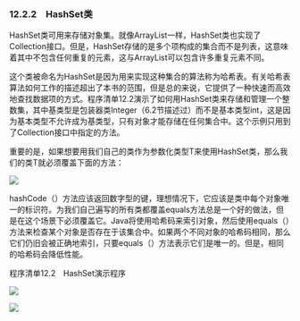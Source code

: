    

### 12.2.2　HashSet类

HashSet类可用来存储对象集。就像ArrayList一样，HashSet类也实现了Collection接口。但是，HashSet存储的是多个项构成的集合而不是列表，这意味着其中不包含任何重复的元素，这与ArrayList可以包含许多重复元素不同。

这个类被命名为HashSet是因为用来实现这种集合的算法称为哈希表。有关哈希表算法如何工作的描述超出了本书的范围，但是总的来说，它提供了一种快速而高效地查找数据项的方式。程序清单12.2演示了如何用HashSet类来存储和管理一个整数集，其中基类型是包装器类Integer（6.2节描述过）而不是基本类型int，这是因为基本类型不允许成为基类型，只有对象才能存储在任何集合中。这个示例只用到了Collection接口中指定的方法。

重要的是，如果想要用我们自己的类作为参数化类型T来使用HashSet<T>类，那么我们的类T就必须覆盖下面的方法：

![](0-Assets/Epubook/程序员编程语言经典合集（计算机科学丛书5册套装），javapython编程语言含经典教材龙书《编译原理》%20(Bruce%20Eckel%20%20Alfred%20V.%20Aho%20%20Monica%20S.%20Lam%20etc.)%20(Z-Library)/images/image11355.jpeg)

hashCode（）方法应该返回数字型的键，理想情况下，它应该是类中每个对象唯一的标识符。为我们自己遍写的所有类都覆盖equals方法总是一个好的做法，但是在这个场景下必须覆盖它。Java将使用哈希码来索引对象，然后使用equals（）方法来检查某个对象是否存在于该集合中。如果两个不同对象的哈希码相同，那么它们仍旧会被正确地索引，只要equals（）方法表示它们是唯一的。但是，相同的哈希码会降低性能。

程序清单12.2　HashSet演示程序

![](0-Assets/Epubook/程序员编程语言经典合集（计算机科学丛书5册套装），javapython编程语言含经典教材龙书《编译原理》%20(Bruce%20Eckel%20%20Alfred%20V.%20Aho%20%20Monica%20S.%20Lam%20etc.)%20(Z-Library)/images/image11356.jpeg)

![](0-Assets/Epubook/程序员编程语言经典合集（计算机科学丛书5册套装），javapython编程语言含经典教材龙书《编译原理》%20(Bruce%20Eckel%20%20Alfred%20V.%20Aho%20%20Monica%20S.%20Lam%20etc.)%20(Z-Library)/images/image11357.jpeg)